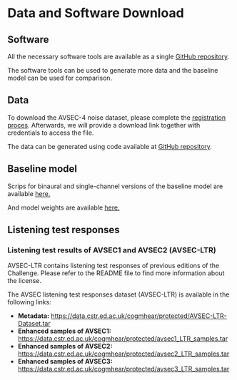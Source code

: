 # Data and Software Download

## Software

All the necessary software tools are available as a single [GitHub repository](https://github.com/cogmhear/avse_challenge).

The software tools can be used to generate more data and the baseline model can be used for comparison.

## Data

To download the AVSEC-4 noise dataset, please complete the [registration proces](https://challenge.cogmhear.org/#/getting-started/register). Afterwards, we will provide a download link together with credentials to access the file.

The data can be generated using code available at [GitHub repository](https://github.com/cogmhear/avse_challenge).

## Baseline model

Scrips for binaural and single-channel versions of the baseline model are available [here.](https://github.com/cogmhear/avse_challenge/tree/main/baseline/avse4)

And model weights are available [here.](https://huggingface.co/cogmhear/avse4_baseline)


## Listening test responses

### Listening test results of AVSEC1 and AVSEC2 (AVSEC-LTR)

AVSEC-LTR contains listening test responses of previous editions of the Challenge. 
Please refer to the README file to find more information about the license. 

The AVSEC listening test responses dataset (AVSEC-LTR) is available in the following links:

- **Metadata:**
https://data.cstr.ed.ac.uk/cogmhear/protected/AVSEC-LTR-Dataset.tar
- **Enhanced samples of AVSEC1:**
https://data.cstr.ed.ac.uk/cogmhear/protected/avsec1_LTR_samples.tar
- **Enhanced samples of AVSEC2:**
https://data.cstr.ed.ac.uk/cogmhear/protected/avsec2_LTR_samples.tar
- **Enhanced samples of AVSEC3:**
https://data.cstr.ed.ac.uk/cogmhear/protected/avsec3_LTR_samples.tar

[//]: # (To download the pretrained baseline model checkpoint please click [here]&#40;https://huggingface.co/cogmhear/avsec3-baseline&#41;.)
